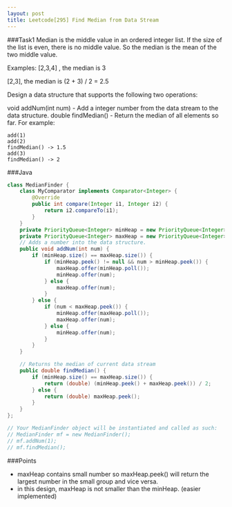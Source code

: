 ```yaml
---
layout: post
title: Leetcode[295] Find Median from Data Stream
---
```

###Task1
Median is the middle value in an ordered integer list. If the size of the list is even, there is no middle value. So the median is the mean of the two middle value.

Examples: 
[2,3,4] , the median is 3

[2,3], the median is (2 + 3) / 2 = 2.5

Design a data structure that supports the following two operations:

void addNum(int num) - Add a integer number from the data stream to the data structure.
double findMedian() - Return the median of all elements so far.
For example:
	
	add(1)
	add(2)
	findMedian() -> 1.5
	add(3) 
	findMedian() -> 2

###Java
```java
class MedianFinder {
    class MyComparator implements Comparator<Integer> {
        @Override
        public int compare(Integer i1, Integer i2) {
            return i2.compareTo(i1);
        }
    }
    private PriorityQueue<Integer> minHeap = new PriorityQueue<Integer>();
    private PriorityQueue<Integer> maxHeap = new PriorityQueue<Integer>(new MyComparator());
    // Adds a number into the data structure.
    public void addNum(int num) {
        if (minHeap.size() == maxHeap.size()) {
            if (minHeap.peek() != null && num > minHeap.peek()) {
                maxHeap.offer(minHeap.poll());
                minHeap.offer(num);
            } else {
                maxHeap.offer(num);
            }
        } else {
            if (num < maxHeap.peek()) {
                minHeap.offer(maxHeap.poll());
                maxHeap.offer(num);
            } else {
                minHeap.offer(num);
            }
        }
    }

    // Returns the median of current data stream
    public double findMedian() {
        if (minHeap.size() == maxHeap.size()) {
            return (double) (minHeap.peek() + maxHeap.peek()) / 2;
        } else {
            return (double) maxHeap.peek();
        }
    }
};

// Your MedianFinder object will be instantiated and called as such:
// MedianFinder mf = new MedianFinder();
// mf.addNum(1);
// mf.findMedian();
```

###Points
* maxHeap contains small number so maxHeap.peek() will return the largest number in the small group and vice versa. 
* in this design, maxHeap is not smaller than the minHeap. (easier implemented)
